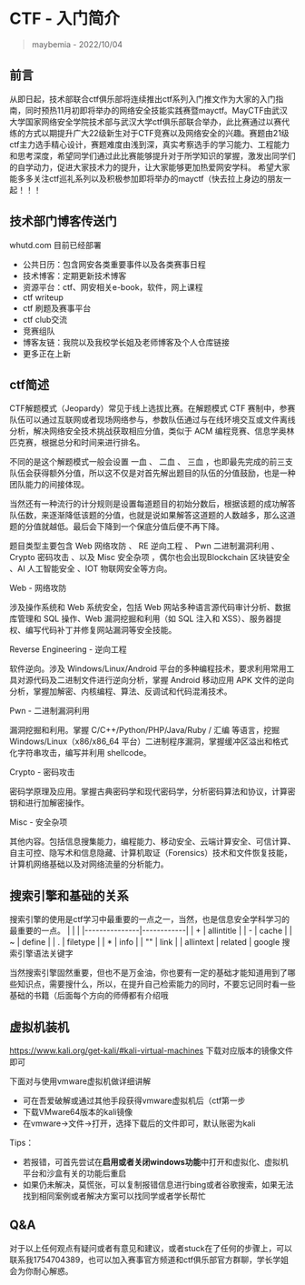 # CTF - 入门简介
> maybemia - 2022/10/04

## 前言
从即日起，技术部联合ctf俱乐部将连续推出ctf系列入门推文作为大家的入门指南，同时预热11月初即将举办的网络安全技能实践赛暨mayctf。MayCTF由武汉大学国家网络安全学院技术部与武汉大学ctf俱乐部联合举办，此比赛通过以赛代练的方式以期提升广大22级新生对于CTF竞赛以及网络安全的兴趣。赛题由21级ctf主力选手精心设计，赛题难度由浅到深，真实考察选手的学习能力、工程能力和思考深度，希望同学们通过此比赛能够提升对于所学知识的掌握，激发出同学们的自学动力，促进大家技术力的提升，让大家能够更加热爱网安学科。
希望大家能多多关注ctf巡礼系列以及积极参加即将举办的mayctf（快去拉上身边的朋友一起！！！

## 技术部门博客传送门
whutd.com
目前已经部署
- 公共日历：包含网安各类重要事件以及各类赛事日程
- 技术博客：定期更新技术博客
- 资源平台：ctf、网安相关e-book，软件，网上课程
- ctf writeup
- ctf 刷题及赛事平台
- ctf club交流
- 竞赛组队
- 博客友链：我院以及我校学长姐及老师博客及个人仓库链接
- 更多正在上新

## ctf简述
CTF解题模式（Jeopardy）常见于线上选拔比赛。在解题模式 CTF 赛制中，参赛队伍可以通过互联网或者现场网络参与，参数队伍通过与在线环境交互或文件离线分析，解决网络安全技术挑战获取相应分值，类似于 ACM 编程竞赛、信息学奥林匹克赛，根据总分和时间来进行排名。

不同的是这个解题模式一般会设置 一血 、 二血 、 三血 ，也即最先完成的前三支队伍会获得额外分值，所以这不仅是对首先解出题目的队伍的分值鼓励，也是一种团队能力的间接体现。

当然还有一种流行的计分规则是设置每道题目的初始分数后，根据该题的成功解答队伍数，来逐渐降低该题的分值，也就是说如果解答这道题的人数越多，那么这道题的分值就越低。最后会下降到一个保底分值后便不再下降。

题目类型主要包含 Web 网络攻防 、 RE 逆向工程 、 Pwn 二进制漏洞利用 、 Crypto 密码攻击 、以及 Misc 安全杂项 ，偶尔也会出现Blockchain 区块链安全 、AI 人工智能安全 、IOT 物联网安全等方向。

Web - 网络攻防

涉及操作系统和 Web 系统安全，包括 Web 网站多种语言源代码审计分析、数据库管理和 SQL 操作、Web 漏洞挖掘和利用（如 SQL 注入和 XSS）、服务器提权、编写代码补丁并修复网站漏洞等安全技能。

Reverse Engineering - 逆向工程

软件逆向。涉及 Windows/Linux/Android 平台的多种编程技术，要求利用常用工具对源代码及二进制文件进行逆向分析，掌握 Android 移动应用 APK 文件的逆向分析，掌握加解密、内核编程、算法、反调试和代码混淆技术。

Pwn - 二进制漏洞利用

漏洞挖掘和利用。掌握 C/C++/Python/PHP/Java/Ruby / 汇编 等语言，挖掘 Windows/Linux（x86/x86_64 平台）二进制程序漏洞，掌握缓冲区溢出和格式化字符串攻击，编写并利用 shellcode。

Crypto - 密码攻击

密码学原理及应用。掌握古典密码学和现代密码学，分析密码算法和协议，计算密钥和进行加解密操作。

Misc - 安全杂项

其他内容。包括信息搜集能力，编程能力、移动安全、云端计算安全、可信计算、自主可控、隐写术和信息隐藏、计算机取证（Forensics）技术和文件恢复技能，计算机网络基础以及对网络流量的分析能力。


## 搜索引擎和基础的关系
搜索引擎的使用是ctf学习中最重要的一点之一，当然，也是信息安全学科学习的最重要的一点。
|       |            |
|---------------|------------|
| +        | allintitle |
| -         | cache      |
| ~        | define     |
| .         | filetype   |
| *         | info       |
| ""        | link       |
| allintext | related    |
google 搜索引擎语法关键字

当然搜索引擎固然重要，但也不是万金油，你也要有一定的基础才能知道用到了哪些知识点，需要搜什么，所以，在提升自己检索能力的同时，不要忘记同时看一些基础的书籍（后面每个方向的师傅都有介绍哦

## 虚拟机装机
https://www.kali.org/get-kali/#kali-virtual-machines
下载对应版本的镜像文件即可

下面对与使用vmware虚拟机做详细讲解
- 可在吾爱破解或通过其他手段获得vmware虚拟机后（ctf第一步
- 下载VMware64版本的kali镜像
- 在vmware->文件->打开，选择下载后的文件即可，默认账密为kali

Tips：
- 若报错，可首先尝试在**启用或者关闭windows功能**中打开和虚拟化、虚拟机平台和沙盒有关的功能后重启
- 如果仍未解决，莫慌张，可以复制报错信息进行bing或者谷歌搜索，如果无法找到相同案例或者解决方案可以找同学或者学长帮忙

## Q&A
对于以上任何观点有疑问或者有意见和建议，或者stuck在了任何的步骤上，可以联系我1754704389，也可以加入赛事官方频道和ctf俱乐部官方群聊，学长学姐会为你耐心解惑。
